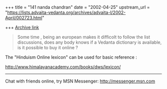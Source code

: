 +++
title = "141 nanda chandran"
date = "2002-04-25"
upstream_url = "https://lists.advaita-vedanta.org/archives/advaita-l/2002-April/002723.html"

+++
[Archive link](https://lists.advaita-vedanta.org/archives/advaita-l/2002-April/002723.html)

>Some time , being an european makes it
>difficolt to follow the list discussions, does any body knows if a Vedanta
>dictionary is available, is it possible to buy it online ?

The "Hinduism Online lexicon" can be used for basic reference :

http://www.himalayanacademy.com/books/dws/lexicon/

_________________________________________________________________
Chat with friends online, try MSN Messenger: http://messenger.msn.com

